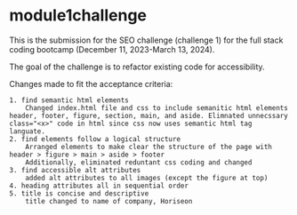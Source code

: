 # module1challenge
This is the submission for the SEO challenge (challenge 1) for the full stack coding bootcamp (December 11, 2023-March 13, 2024). 

The goal of the challenge is to refactor existing code for accessibility. 

Changes made to fit the acceptance criteria:

    1. find semantic html elements
        Changed index.html file and css to include semanitic html elements header, footer, figure, section, main, and aside. Elimnated unnecssary class="<x>" code in html since css now uses semantic html tag languate. 
    2. find elements follow a logical structure
        Arranged elements to make clear the structure of the page with header > figure > main > aside > footer
        Additionally, eliminated reduntant css coding and changed 
    3. find accessible alt attributes
        added alt attributes to all images (except the figure at top)
    4. heading attributes all in sequential order
    5. title is concise and descriptive
        title changed to name of company, Horiseon